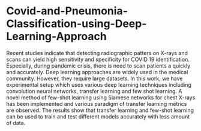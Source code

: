 # Covid-and-Pneumonia-Classification-using-Deep-Learning-Approach

Recent studies indicate that detecting radiographic patters on X-rays and scans can yield high sensitivity and specificity for COVID 19 identification. Especially, during pandemic crisis, there is need to scan patients a quickly and accurately. Deep learning approaches are widely used in the medical community. However, they require large datasets. In this work, we have experimental setup which uses various deep learning techniques including convolution neural networks, transfer learning and few shot learning. A novel method of few-shot learning using Siamese networks for chest X-rays has been implemented and various paradigm of transfer learning metrics are observed. The results show that transfer learning and few-shot learning can be used to train and test different models accurately with less amount of data. 
